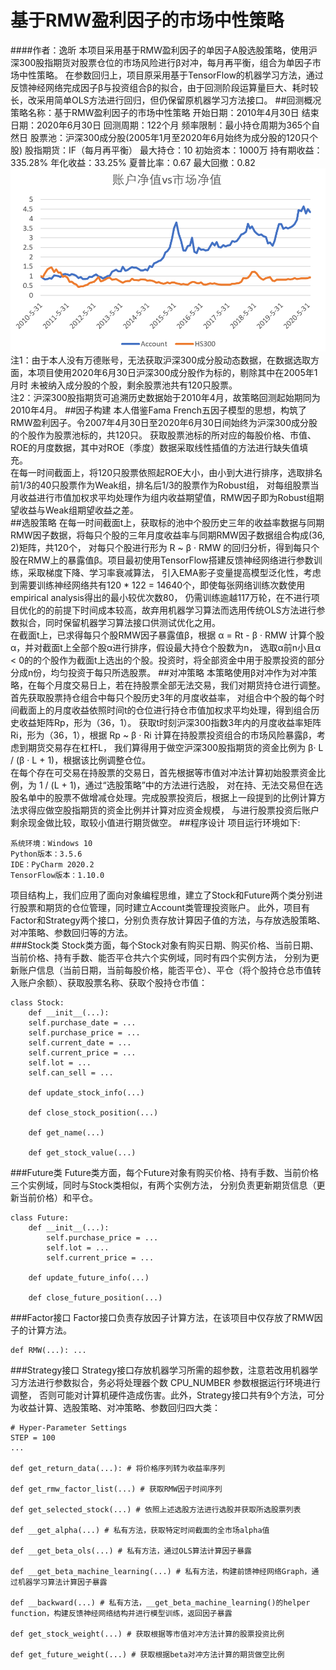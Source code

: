 # 基于RMW盈利因子的市场中性策略
####作者：逸昕
本项目采用基于RMW盈利因子的单因子A股选股策略，使用沪深300股指期货对股票仓位的市场风险进行β对冲，每月再平衡，组合为单因子市场中性策略。
在参数回归上，项目原采用基于TensorFlow的机器学习方法，通过反馈神经网络完成因子β与投资组合β的拟合，由于回测阶段运算量巨大、耗时较长，改采用简单OLS方法进行回归，但仍保留原机器学习方法接口。
##回测概况
    策略名称：基于RMW盈利因子的市场中性策略
    开始日期：2010年4月30日
    结束日期：2020年6月30日
    回测周期：122个月
    频率限制：最小持仓周期为365个自然日
    股票池：沪深300成分股(2005年1月至2020年6月始终为成分股的120只个股)
    股指期货：IF（每月再平衡）
    最大持仓：10
    初始资本：1000万
    持有期收益：335.28%
    年化收益：33.25%
    夏普比率：0.67
    最大回撤：0.82
![账户净值](./Pic/NetValuePerformance.png)  
注1：由于本人没有万德账号，无法获取沪深300成分股动态数据，在数据选取方面，本项目使用2020年6月30日沪深300成分股作为标的，剔除其中在2005年1月时
未被纳入成分股的个股，剩余股票池共有120只股票。  
注2：沪深300股指期货可追溯历史数据始于2010年4月，故策略回测起始期同为2010年4月。
##因子构建
本人借鉴Fama French五因子模型的思想，构筑了RMW盈利因子。令2007年4月30日至2020年6月30日间始终为沪深300成分股的个股作为股票池标的，共120只。
获取股票池标的所对应的每股价格、市值、ROE的月度数据，其中对ROE（季度）数据采取线性插值的方法进行缺失值填充。  
在每一时间截面上，将120只股票依照起ROE大小，由小到大进行排序，选取排名前1/3的40只股票作为Weak组，排名后1/3的股票作为Robust组，
对每组股票当月收益进行市值加权求平均处理作为组内收益期望值，RMW因子即为Robust组期望收益与Weak组期望收益之差。  
##选股策略
在每一时间截面t上，获取标的池中个股历史三年的收益率数据与同期RMW因子数据，将每只个股的三年月度收益率与同期RMW因子数据组合构成(36, 2)矩阵，共120个，
对每只个股进行形为 R ~ β · RMW 的回归分析，得到每只个股在RMW上的暴露值β。项目最初使用TensorFlow搭建反馈神经网络进行参数训练，采取梯度下降、学习率衰减算法，
引入EMA影子变量提高模型泛化性，考虑到需要训练神经网络共有120 * 122 = 14640个，即使每张网络训练次数使用empirical analysis得出的最小较优次数80，
仍需训练逾越117万轮，在不进行项目优化的的前提下时间成本较高，故弃用机器学习算法而选用传统OLS方法进行参数拟合，同时保留机器学习算法接口供测试优化之用。  
在截面t上，已求得每只个股RMW因子暴露值β，根据 α = Rt - β · RMW 计算个股α，并对截面t上全部个股α进行排序，假设最大持仓个股数为n，
选取α前n小且α < 0的的个股作为截面t上选出的个股。投资时，将全部资金中用于股票投资的部分分成n份，均匀投资于每只所选股票。
##对冲策略
本策略使用β对冲作为对冲策略，在每个月度交易日上，若在持股票全部无法交易，我们对期货持仓进行调整。首先获取股票持仓组合中每只个股历史3年的月度收益率，
对组合中个股的每个时间截面上的月度收益依照时间t的仓位进行持仓市值加权求平均处理，得到组合历史收益矩阵Rp，形为（36，1）。
获取t时刻沪深300指数3年内的月度收益率矩阵Ri，形为（36，1），根据 Rp ~ β · Ri 计算在持股票投资组合的市场风险暴露β，考虑到期货交易存在杠杆L，
我们算得用于做空沪深300股指期货的资金比例为 β· L / (β · L + 1)，根据该比例调整仓位。  
在每个存在可交易在持股票的交易日，首先根据等市值对冲法计算初始股票资金比例，为 1 / (L + 1)，通过“选股策略”中的方法进行选股，
对在持、无法交易但在选股名单中的股票不做增减仓处理。完成股票投资后，根据上一段提到的比例计算方法求得应做空股指期货的资金比例并计算对应资金规模，
与进行股票投资后账户剩余现金做比较，取较小值进行期货做空。
##程序设计
项目运行环境如下:

    系统环境：Windows 10
    Python版本：3.5.6
    IDE：PyCharm 2020.2
    TensorFlow版本：1.10.0

项目结构上，我们应用了面向对象编程思维，建立了Stock和Future两个类分别进行股票和期货的仓位管理，同时建立Account类管理投资账户。
此外，项目有Factor和Strategy两个接口，分别负责存放计算因子值的方法，与存放选股策略、对冲策略、参数回归等的方法。    
###Stock类
Stock类方面，每个Stock对象有购买日期、购买价格、当前日期、当前价格、持有手数、能否平仓共六个实例域，同时有四个实例方法，
分别为更新账户信息（当前日期，当前每股价格，能否平仓）、平仓（将个股持仓总市值转入账户余额）、获取股票名称、获取个股持仓市值：  
```
class Stock:  
    def __init__(...):
    self.purchase_date = ...
    self.purchase_price = ...
    self.current_date = ...
    self.current_price = ...
    self.lot = ...
    self.can_sell = ...
     
    def update_stock_info(...)
    
    def close_stock_position(...)

    def get_name(...)

    def get_stock_value(...)
```
###Future类
Future类方面，每个Future对象有购买价格、持有手数、当前价格三个实例域，同时与Stock类相似，有两个实例方法，
分别负责更新期货信息（更新当前价格）和平仓。
```
class Future:
    def __init__(...):
        self.purchase_price = ...
        self.lot = ...
        self.current_price = ...
    
    def update_future_info(...)

    def close_future_position(...)
```
###Factor接口
Factor接口负责存放因子计算方法，在该项目中仅存放了RMW因子的计算方法。
```
def RMW(...): ...
```
###Strategy接口
Strategy接口存放机器学习所需的超参数，注意若改用机器学习方法进行参数拟合，务必将处理器个数 CPU_NUMBER 参数根据运行环境进行调整，
否则可能对计算机硬件造成伤害。此外，Strategy接口共有9个方法，可分为收益计算、选股策略、对冲策略、参数回归四大类：
```
# Hyper-Parameter Settings
STEP = 100
...

def get_return_data(...): # 将价格序列转为收益率序列

def get_rmw_factor_list(...) # 获取RMW因子时间序列

def get_selected_stock(...) # 依照上述选股方法进行选股并获取所选股票列表

def __get_alpha(...) # 私有方法，获取特定时间截面的全市场alpha值

def __get_beta_ols(...) # 私有方法，通过OLS算法计算因子暴露

def __get_beta_machine_learning(...) # 私有方法，构建前馈神经网络Graph，通过机器学习算法计算因子暴露

def __backward(...) # 私有方法，__get_beta_machine_learning()的helper function，构建反馈神经网络结构并进行模型训练，返回因子暴露

def get_stock_weight(...) # 获取根据等市值对冲方法计算的股票投资比例

def get_future_weight(...) # 获取根据beta对冲方法计算的期货做空比例
```